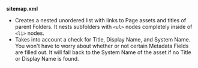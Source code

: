 **sitemap.xml**

* Creates a nested unordered list with links to Page assets and titles of parent Folders. It nests subfolders with `<ul>` nodes completely inside of `<li>` nodes.
* Takes into account a check for Title, Display Name, and System Name. You won't have to worry about whether or not certain Metadata Fields are filled out. It will fall back to the System Name of the asset if no Title or Display Name is found.